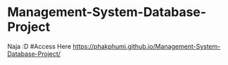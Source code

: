 # Management-System-Database-Project
Naja :D
#Access Here
https://phakphumi.github.io/Management-System-Database-Project/
